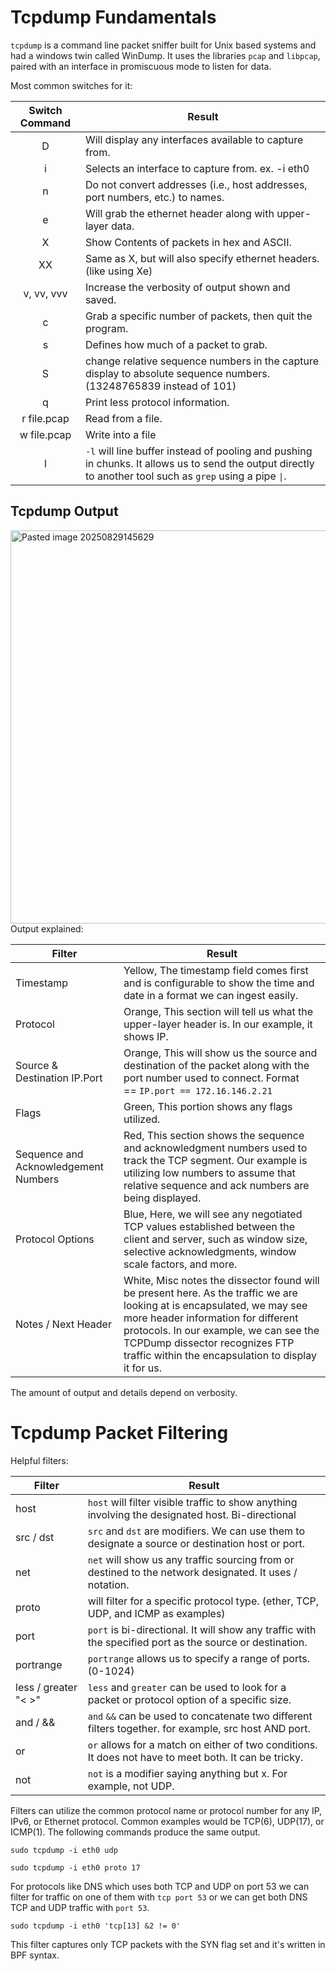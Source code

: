 # Tcpdump Fundamentals
`tcpdump` is a command line packet sniffer built for Unix based systems and had a windows twin called WinDump. It uses the libraries `pcap` and `libpcap`, paired with an interface in promiscuous mode to listen for data.

Most common switches for it:

| **Switch Command** | **Result**                                                                                                                                                 |
| :----------------: | ---------------------------------------------------------------------------------------------------------------------------------------------------------- |
|         D          | Will display any interfaces available to capture from.                                                                                                     |
|         i          | Selects an interface to capture from. ex. -i eth0                                                                                                          |
|         n          | Do not convert addresses (i.e., host addresses, port numbers, etc.) to names.                                                                              |
|         e          | Will grab the ethernet header along with upper-layer data.                                                                                                 |
|         X          | Show Contents of packets in hex and ASCII.                                                                                                                 |
|         XX         | Same as X, but will also specify ethernet headers. (like using Xe)                                                                                         |
|     v, vv, vvv     | Increase the verbosity of output shown and saved.                                                                                                          |
|         c          | Grab a specific number of packets, then quit the program.                                                                                                  |
|         s          | Defines how much of a packet to grab.                                                                                                                      |
|         S          | change relative sequence numbers in the capture display to absolute sequence numbers. (13248765839 instead of 101)                                         |
|         q          | Print less protocol information.                                                                                                                           |
|    r file.pcap     | Read from a file.                                                                                                                                          |
|    w file.pcap     | Write into a file                                                                                                                                          |
|         l          | `-l` will line buffer instead of pooling and pushing in chunks. It allows us to send the output directly to another tool such as `grep` using a pipe `\|`. |

## Tcpdump Output
<img width="1261" height="629" alt="Pasted image 20250829145629" src="https://github.com/user-attachments/assets/983c428e-4a32-42d9-a0ac-eaa39feb6326" />  
Output explained:

| **Filter**                           | **Result**                                                                                                                                                                                                                                                                                       |
| ------------------------------------ | ------------------------------------------------------------------------------------------------------------------------------------------------------------------------------------------------------------------------------------------------------------------------------------------------ |
| Timestamp                            | Yellow, The timestamp field comes first and is configurable to show the time and date in a format we can ingest easily.                                                                                                                                                                          |
| Protocol                             | Orange, This section will tell us what the upper-layer header is. In our example, it shows IP.                                                                                                                                                                                                   |
| Source & Destination IP.Port         | Orange, This will show us the source and destination of the packet along with the port number used to connect. Format == `IP.port == 172.16.146.2.21`                                                                                                                                            |
| Flags                                | Green, This portion shows any flags utilized.                                                                                                                                                                                                                                                    |
| Sequence and Acknowledgement Numbers | Red, This section shows the sequence and acknowledgment numbers used to track the TCP segment. Our example is utilizing low numbers to assume that relative sequence and ack numbers are being displayed.                                                                                        |
| Protocol Options                     | Blue, Here, we will see any negotiated TCP values established between the client and server, such as window size, selective acknowledgments, window scale factors, and more.                                                                                                                     |
| Notes / Next Header                  | White, Misc notes the dissector found will be present here. As the traffic we are looking at is encapsulated, we may see more header information for different protocols. In our example, we can see the TCPDump dissector recognizes FTP traffic within the encapsulation to display it for us. |
The amount of output and details depend on verbosity.

# Tcpdump Packet Filtering
Helpful filters:

| **Filter**           | **Result**                                                                                               |
| -------------------- | -------------------------------------------------------------------------------------------------------- |
| host                 | `host` will filter visible traffic to show anything involving the designated host. Bi-directional        |
| src / dst            | `src` and `dst` are modifiers. We can use them to designate a source or destination host or port.        |
| net                  | `net` will show us any traffic sourcing from or destined to the network designated. It uses / notation.  |
| proto                | will filter for a specific protocol type. (ether, TCP, UDP, and ICMP as examples)                        |
| port                 | `port` is bi-directional. It will show any traffic with the specified port as the source or destination. |
| portrange            | `portrange` allows us to specify a range of ports. (0-1024)                                              |
| less / greater "< >" | `less` and `greater` can be used to look for a packet or protocol option of a specific size.             |
| and / &&             | `and` `&&` can be used to concatenate two different filters together. for example, src host AND port.    |
| or                   | `or` allows for a match on either of two conditions. It does not have to meet both. It can be tricky.    |
| not                  | `not` is a modifier saying anything but x. For example, not UDP.                                         |
Filters can utilize the common protocol name or protocol number for any IP, IPv6, or Ethernet protocol. Common examples would be TCP(6), UDP(17), or ICMP(1). The following commands produce the same output.
```shell-session
sudo tcpdump -i eth0 udp
```

```shell-session
sudo tcpdump -i eth0 proto 17
```

For protocols like DNS which uses both TCP and UDP on port 53 we can filter for traffic on one of them with `tcp port 53` or we can get both DNS TCP and UDP traffic with `port 53`.

```shell-session
sudo tcpdump -i eth0 'tcp[13] &2 != 0'
```
This filter captures only TCP packets with the SYN flag set and it's written in BPF syntax.
